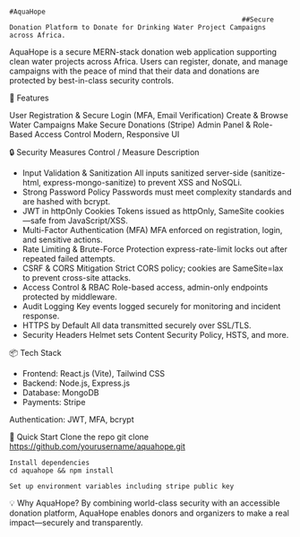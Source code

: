                                                                                                         #AquaHope
                                                              ##Secure Donation Platform to Donate for Drinking Water Project Campaigns across Africa.
AquaHope is a secure MERN-stack donation web application supporting clean water projects across Africa. Users can register, donate, and manage campaigns with the peace of mind that their data and donations are protected by best-in-class security controls.

🚀 Features

User Registration & Secure Login (MFA, Email Verification)
Create & Browse Water Campaigns
Make Secure Donations (Stripe)
Admin Panel & Role-Based Access Control
Modern, Responsive UI

🔒 Security Measures Control / Measure Description

- Input Validation & Sanitization All inputs sanitized server-side (sanitize-html, express-mongo-sanitize) to prevent XSS and NoSQLi.
- Strong Password Policy Passwords must meet complexity standards and are hashed with bcrypt.
- JWT in httpOnly Cookies Tokens issued as httpOnly, SameSite cookies—safe from JavaScript/XSS.
- Multi-Factor Authentication (MFA) MFA enforced on registration, login, and sensitive actions.
- Rate Limiting & Brute-Force Protection express-rate-limit locks out after repeated failed attempts.
- CSRF & CORS Mitigation Strict CORS policy; cookies are SameSite=lax to prevent cross-site attacks.
- Access Control & RBAC Role-based access, admin-only endpoints protected by middleware.
- Audit Logging Key events logged securely for monitoring and incident response.
- HTTPS by Default All data transmitted securely over SSL/TLS.
- Security Headers Helmet sets Content Security Policy, HSTS, and more.

📦 Tech Stack

- Frontend: React.js (Vite), Tailwind CSS
- Backend: Node.js, Express.js
- Database: MongoDB
- Payments: Stripe

Authentication: JWT, MFA, bcrypt

🏁 Quick Start
   Clone the repo
   git clone https://github.com/yourusername/aquahope.git

    Install dependencies
    cd aquahope && npm install

    Set up environment variables including stripe public key

💡 Why AquaHope?
By combining world-class security with an accessible donation platform, AquaHope enables donors and organizers to make a real impact—securely and transparently.
